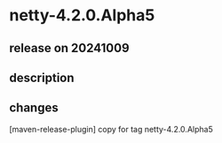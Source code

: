# netty-4.2.0.Alpha5

## release on 20241009

## description

## changes

[maven-release-plugin] copy for tag netty-4.2.0.Alpha5

